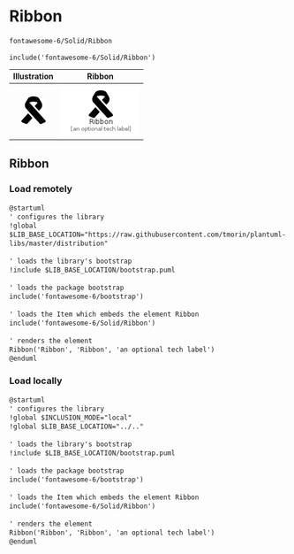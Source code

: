# Ribbon


```text
fontawesome-6/Solid/Ribbon
```

```text
include('fontawesome-6/Solid/Ribbon')
```



| Illustration | Ribbon |
| :---: | :---: |
| ![illustration for Illustration](../../fontawesome-6/Solid/Ribbon.png) | ![illustration for Ribbon](../../fontawesome-6/Solid/Ribbon.Local.png) |




## Ribbon

### Load remotely
```plantuml
@startuml
' configures the library
!global $LIB_BASE_LOCATION="https://raw.githubusercontent.com/tmorin/plantuml-libs/master/distribution"

' loads the library's bootstrap
!include $LIB_BASE_LOCATION/bootstrap.puml

' loads the package bootstrap
include('fontawesome-6/bootstrap')

' loads the Item which embeds the element Ribbon
include('fontawesome-6/Solid/Ribbon')

' renders the element
Ribbon('Ribbon', 'Ribbon', 'an optional tech label')
@enduml
```

### Load locally
```plantuml
@startuml
' configures the library
!global $INCLUSION_MODE="local"
!global $LIB_BASE_LOCATION="../.."

' loads the library's bootstrap
!include $LIB_BASE_LOCATION/bootstrap.puml

' loads the package bootstrap
include('fontawesome-6/bootstrap')

' loads the Item which embeds the element Ribbon
include('fontawesome-6/Solid/Ribbon')

' renders the element
Ribbon('Ribbon', 'Ribbon', 'an optional tech label')
@enduml
```

